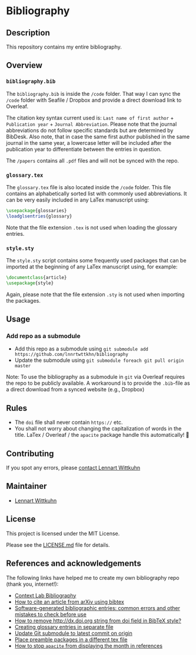 # Bibliography

## Description

This repository contains my entire bibliography.

## Overview

### `bibliography.bib`

The `bibliography.bib` is inside the `/code` folder.
That way I can sync the `/code` folder with Seafile / Dropbox and provide a direct download link to Overleaf.

The citation key syntax current used is: `Last name of first author` + `Publication year` + `Journal Abbreviation`. Please note that the journal abbreviations do not follow specific standards but are determined by BibDesk. Also note, that in case the same first author published in the same journal in the same year, a lowercase letter will be included after the publication year to differentiate between the entries in question.

The `/papers` contains all `.pdf` files and will not be synced with the repo.

### `glossary.tex`
The `glossary.tex` file is also located inside the `/code` folder.
This file contains an alphabetically sorted list with commonly used abbreviations.
It can be very easily included in any LaTex manuscript using:
```latex
\usepackage{glossaries}
\loadglsentries{glossary}
```
Note that the file extension `.tex` is not used when loading the glossary entries.

### `style.sty`
The `style.sty` script contains some frequently used packages that can be imported at the beginning
of any LaTex manuscript using, for example:
```latex
\documentclass{article}
\usepackage{style}
```
Again, please note that the file extension `.sty` is not used when importing the packages.

## Usage

### Add repo as a submodule

* Add this repo as a submodule using `git submodule add https://github.com/lnnrtwttkhn/bibliography`
* Update the submodule using `git submodule foreach git pull origin master`

Note: To use the bibliography as a submodule in `git` via Overleaf requires the repo to be publicly available.
A workaround is to provide the `.bib`-file as a direct download from a synced website (e.g., Dropbox)

## Rules

* The `doi` file shall never contain `https://` etc.
* You shall not worry about changing the capitalization of words in the title. LaTex / Overleaf / the `apacite` package handle this automatically! :clap:

## Contributing

If you spot any errors, please [contact Lennart Wittkuhn](mailto:wittkuhn@mpib-berlin.mpg.de)

## Maintainer

* [Lennart Wittkuhn](mailto:wittkuhn@mpib-berlin.mpg.de)

## License

This project is licensed under the MIT License.

Please see the [LICENSE.md](LICENSE.md) file for details.

## References and acknowledgements

The following links have helped me to create my own bibliography repo (thank you, internet!):

* [Context Lab Bibliography](https://github.com/ContextLab/CDL-bibliography)
* [How to cite an article from arXiv using bibtex](https://tex.stackexchange.com/a/311325)
* [Software-generated bibliographic entries: common errors and other mistakes to check before use](https://tex.stackexchange.com/questions/386053/software-generated-bibliographic-entries-common-errors-and-other-mistakes-to-ch)
* [How to remove http://dx.doi.org string from doi field in BibTeX style?](https://tex.stackexchange.com/questions/214393/how-to-remove-http-dx-doi-org-string-from-doi-field-in-bibtex-style)
* [Creating glossary entries in separate file](https://tex.stackexchange.com/questions/287072/creating-glossary-entries-in-separate-file)
* [Update Git submodule to latest commit on origin](https://stackoverflow.com/questions/5828324/update-git-submodule-to-latest-commit-on-origin)
* [Place preamble packages in a different tex file](https://tex.stackexchange.com/questions/339923/place-preamble-packages-in-a-different-tex-file)
* [How to stop `apacite` from displaying the month in references](https://tex.stackexchange.com/questions/65296/apacite-displays-month-in-references)